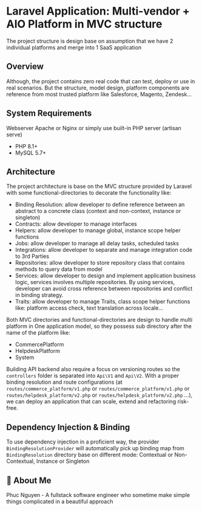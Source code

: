 
# Laravel Application: Multi-vendor + AIO Platform in MVC structure

The project structure is design base on assumption that we have 2 individual platforms and merge into 1 SaaS application

## Overview

Although, the project contains zero real code that can test, deploy or use in real scenarios. But the structure, model design, platform components are reference from most trusted platform like Salesforce, Magento, Zendesk...

## System Requirements

Webserver Apache or Nginx or simply use built-in PHP server (artisan serve)
- PHP 8.1+
- MySQL 5.7+


## Architecture

The project architecture is base on the MVC structure provided by Laravel with some functional-directories to decorate the functionality like:
- Binding Resolution: allow developer to define reference between an abstract to a concrete class (context and non-context, instance or singleton)
- Contracts: allow developer to manage interfaces
- Helpers: allow developer to manage global, instance scope helper functions
- Jobs: allow developer to manage all delay tasks, scheduled tasks
- Integrations: allow developer to separate and manage integration code to 3rd Parties
- Repositories: allow developer to store repository class that contains methods to query data from model
- Services: allow developer to design and implement application business logic, services involves multiple repositories. By using services, developer can avoid cross reference between repositories and conflict in binding strategy.
- Traits: allow developer to manage Traits, class scope helper functions like: platform access check, text translation across locale...

Both MVC directories and functional-directories are design to handle multi platform in One application model, so they possess sub directory after the name of the platform like:
- CommercePlatform
- HelpdeskPlatform
- System

Building API backend also require a focus on versioning routes so the `controllers` folder is separated into `Api\V1` and `Api\V2`.
With a proper binding resolution and route configurations (at `routes/commerce_platform/v1.php` or `routes/commerce_platform/v1.php` or `routes/helpdesk_platform/v2.php` or `routes/helpdesk_platform/v2.php` ...), we can deploy an application that can scale, extend and refactoring risk-free.


## Dependency Injection & Binding

To use dependency injection in a proficient way, the provider `BindingResolutionProvider` will automatically pick up binding map from `BindingResolution` directory base on different mode: Contextual or Non-Contextual, Instance or Singleton

## 🚀 About Me
Phuc Nguyen - A fullstack software engineer who sometime make simple things complicated in a beautiful approach

